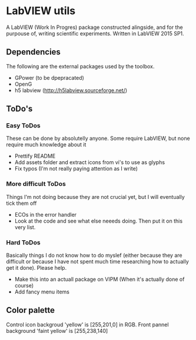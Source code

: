 # LabVIEW utils
A LabVIEW (Work In Progres) package constructed alingside, and for the purpouse of, writing scientific experiments. Written in LabVIEW 2015 SP1.

## Dependencies

The following are the external packages used by the toolbox.

- GPower (to be dpepracated)
- OpenG
- h5 labview (http://h5labview.sourceforge.net/)

## ToDo's

### Easy ToDos

These can be done by absolutelly anyone. Some require LabVIEW, but none require much knowledge about it

- Prettify README
- Add assets folder and extract icons from vi's to use as glyphs
- Fix typos (I'm not really paying attention as I write)

### More difficult ToDos

Things I'm not doing because they are not crucial yet, but I will eventually tick them off

- ECOs in the error handler
- Look at the code and see what else neeeds doing. Then put it on this very list.

### Hard ToDos

Basically things I do not know how to do myslef (either because they are difficult or because I have not spent much time researching how to actually get it done). Please help.

- Make this into an actuall package on VIPM (When it's actually done of course)
- Add fancy menu items

## Color palette

Control icon backgroud 'yellow' is [255,201,0] in RGB. Front pannel background 'faint yellow' is [255,238,140]
